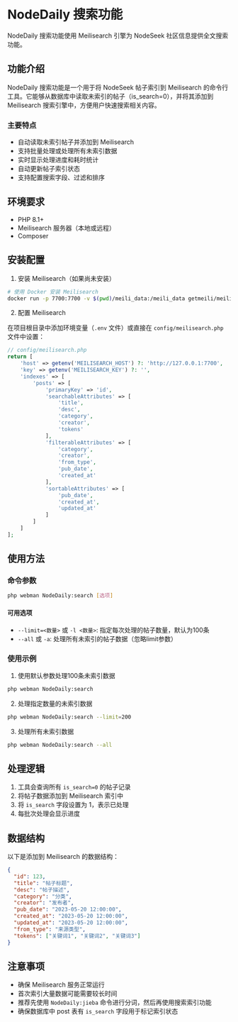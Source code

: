 # NodeDaily 搜索功能

NodeDaily 搜索功能使用 Meilisearch 引擎为 NodeSeek 社区信息提供全文搜索功能。

## 功能介绍

NodeDaily 搜索功能是一个用于将 NodeSeek 帖子索引到 Meilisearch 的命令行工具。它能够从数据库中读取未索引的帖子（is_search=0），并将其添加到 Meilisearch 搜索引擎中，方便用户快速搜索相关内容。

### 主要特点

- 自动读取未索引帖子并添加到 Meilisearch
- 支持批量处理或处理所有未索引数据
- 实时显示处理进度和耗时统计
- 自动更新帖子索引状态
- 支持配置搜索字段、过滤和排序

## 环境要求

- PHP 8.1+
- Meilisearch 服务器（本地或远程）
- Composer

## 安装配置

1. 安装 Meilisearch（如果尚未安装）

```bash
# 使用 Docker 安装 Meilisearch
docker run -p 7700:7700 -v $(pwd)/meili_data:/meili_data getmeili/meilisearch:latest
```

2. 配置 Meilisearch

在项目根目录中添加环境变量（`.env` 文件）或直接在 `config/meilisearch.php` 文件中设置：

```php
// config/meilisearch.php
return [
    'host' => getenv('MEILISEARCH_HOST') ?: 'http://127.0.0.1:7700',
    'key' => getenv('MEILISEARCH_KEY') ?: '',
    'indexes' => [
        'posts' => [
            'primaryKey' => 'id',
            'searchableAttributes' => [
                'title',
                'desc',
                'category',
                'creator',
                'tokens'
            ],
            'filterableAttributes' => [
                'category',
                'creator',
                'from_type',
                'pub_date',
                'created_at'
            ],
            'sortableAttributes' => [
                'pub_date',
                'created_at',
                'updated_at'
            ]
        ]
    ]
];
```

## 使用方法

### 命令参数

```bash
php webman NodeDaily:search [选项]
```

#### 可用选项

- `--limit=<数量>` 或 `-l <数量>`: 指定每次处理的帖子数量，默认为100条
- `--all` 或 `-a`: 处理所有未索引的帖子数据（忽略limit参数）

### 使用示例

1. 使用默认参数处理100条未索引数据

```bash
php webman NodeDaily:search
```

2. 处理指定数量的未索引数据

```bash
php webman NodeDaily:search --limit=200
```

3. 处理所有未索引数据

```bash
php webman NodeDaily:search --all
```

## 处理逻辑

1. 工具会查询所有 `is_search=0` 的帖子记录
2. 将帖子数据添加到 Meilisearch 索引中
3. 将 `is_search` 字段设置为 1，表示已处理
4. 每批次处理会显示进度

## 数据结构

以下是添加到 Meilisearch 的数据结构：

```json
{
  "id": 123,
  "title": "帖子标题",
  "desc": "帖子描述",
  "category": "分类",
  "creator": "发布者",
  "pub_date": "2023-05-20 12:00:00",
  "created_at": "2023-05-20 12:00:00",
  "updated_at": "2023-05-20 12:00:00",
  "from_type": "来源类型",
  "tokens": ["关键词1", "关键词2", "关键词3"]
}
```

## 注意事项

- 确保 Meilisearch 服务正常运行
- 首次索引大量数据可能需要较长时间
- 推荐先使用 `NodeDaily:jieba` 命令进行分词，然后再使用搜索索引功能
- 确保数据库中 post 表有 `is_search` 字段用于标记索引状态 